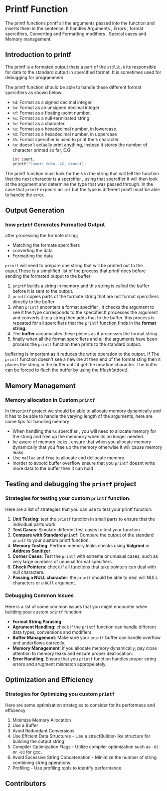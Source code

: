 # Printf Function

The printf functions printf all the arguments passed into the function and inserts them in the sentence. It handles Arguments , Errors , format spercifiers, Converting and Formatting modifiers , Special cases and Memory management.

## Introduction to printf

The printf is a formated output thats a part of the `stdlib.h` its responsible for data to the standard output in spercified format. It is sometimes used for debugging for programmers

The printf function should be able to handle these different format spercifiers as shown below:
- `%d`: Format as a signed decimal integer.
- `%u`: Format as an unsigned decimal integer.
- `%f`: Format as a floating-point number.
- `%s`: Format as a null-terminated string.
- `%c`: Format as a character.
- `%x`: Format as a hexadecimal number, in lowercase.
- `%X`: Format as a hexadecimal number, in uppercase
- `%%`: Format spercifier is used to print the `%` character
- `%n`: doesn't actually print anything, instead it stores the number of character printed so far, E.G:
	```c
	int count;
	printf("Count: %d%n, 42, &count);
	```

The printf function must look for the `%` in the string that will tell the function that the next character is a spercifier , using that spercifier it will then look at the argument and determine the type that was passed through. In the case that `printf` expecrs an `int` but the type is different printf must be able to handle the error.

## Output Generation
### how `printf` Generates Formatted Output

after processing the formate string;

- Matching the formate spercifiers
- converting the data
- Formatting the data

`printf` will need to prepare one string that will be printed out to the ouput.These is a simplified list of the process that printf does before sending the formated output to the buffer:

1. `printf` builds a string in memory and this string is called the buffer before it is sent to the output.
1. `printf` copies parts of the formate string that are not format spercifiers directly to the buffer
1. when `printf` enconters a format specifier , it checks the argument to see it the type corresponds to the spercifier.It  processes the argument and converts it to a string then adds that to the buffer. this process is repeated for all spercifiers that the `printf` function finds in the **format string**.
1. The **buffer** accumulates these pieces as it processes the format string.
1. finally when all the format spercifiers and all the arguments have been process the `printf` function then prints to the standard output.

buffering is important as it reduces the write operation to the output. If The `printf` function doesn't see a newline  at then end of the format sting then it places the string in the buffer until it get the new line character. The buffer can be forced to fluch the buffer by using the fflush(stdout).

## Memory Management
### Memory allocation in Custom `printf`

In this`printf` project we should be able to allocate memory dynamically and it has to be able to handle the varying length of the arguments, here are some tips for handling memory

- When handling the `%s` spercifier , you will need to allocate memory for the string and free up the memmory when its no longer needed.
- be aware of memory leaks , ensure that when you allocate memory dynamically that you free up the memory otherwise it will cause memory leaks
- Use `malloc` and `free` to allocate and dellocate memory.
- Inorder to avooid buffer overflow ensure that you `printf` doesnt write more data to the buffer then it can hold

## Testing and debugging the `printf` project
### Strategies for testing your custom `printf` function.

Here are a list of strategies that you can use to test your printf function:

1. **Unit Testing**: test the `printf` function in small parts to ensure that the individual parts work
1. **Test Cases**: Simulate different test cases to test your function
1. **Compare with Standard `printf`**: Compare the output of the standard `printf` to your custom printf function.
1. **Memory Testing**: Perform memory leaks checks using **Valgrind** or **Address Sanitizer**.
1. **Corner Cases**: Test the `printf` with extreme or unusual cases, such as very large numbers of unusual format specifiers.
1. **Check Pointers**: check if all functions that take pointers can deal with null characters.
1. **Passing a NULL character**: the `printf` should be able to deal will NULL characters or a `NUll` argument.

### Debugging Common Issues
Here is a list of some common issues that you might encounter when building your custom `printf` function:

- **Format String Parasing**
- **Agrument Handling**: check if the `printf` function can handle different data types, conversions and modifiers.
- **Buffer Management**: Make sure your `printf` buffer can handle overflow and underflows correctly.
- **Memory Management**: if you allocate memory dynamically, pay close attention to memory leaks and ensure proper deallocation.
- **Error Handling**: Ensure that you `printf` function handles proper string errors and arugment mismatch appropeiately.

## Optimization and Efficiency

### Strategies for Optimizing you custom `printf`

Here are some optimization strategies to consider for its performace and efficiency

1. Minimize Memory Allocation
1. Use a Buffer
1. Avoid Redundant Conversions
1. Use Effcient Data Structures - Use a structBuilder-like structure for building the output string
1. Compiler Optimization Flags - Utilize compiler optimization such as `-02` or `-03` for gcc.
1. Avoid Excessive String Concatenation - Minimize the number of string combining string operations.
1. Profiling - Use profiling tools to identify performance.

## Contributors
<!-- ALL-CONTRIBUTORS-LIST:START - Do not remove or modify this section -->
<!-- prettier-ignore-start -->
<!-- markdownlint-disable -->

<!-- markdownlint-restore -->
<!-- prettier-ignore-end -->

<!-- ALL-CONTRIBUTORS-LIST:END -->
